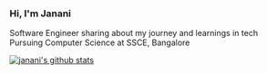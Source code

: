 ### Hi, I'm Janani

Software Engineer sharing about my journey and learnings in tech<br/>
Pursuing Computer Science at SSCE, Bangalore<br/>

[![janani's github stats](https://github-readme-stats.vercel.app/api?username=xsol05&count_private=true&show_icons=true&theme=radical&hide_rank=false)](https://github.com/27janani/github-readme-stats)
